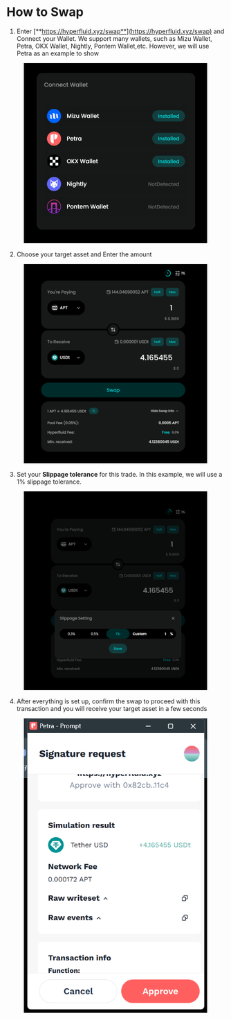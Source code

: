 # How to Swap

1. Enter [**https://hyperfluid.xyz/swap**](https://hyperfluid.xyz/swap) and Connect your Wallet. We support many wallets, such as Mizu Wallet, Petra, OKX Wallet, Nightly, Pontem Wallet,etc. However, we will use Petra as an example to show

<figure><img src="../.gitbook/assets/image (7).png" alt=""><figcaption></figcaption></figure>

2. Choose your target asset and Enter the amount

<figure><img src="../.gitbook/assets/image (11).png" alt=""><figcaption></figcaption></figure>

3. Set your **Slippage tolerance** for this trade. In this example, we will use a 1% slippage tolerance.

<figure><img src="../.gitbook/assets/image (12).png" alt=""><figcaption></figcaption></figure>

4. After everything is set up, confirm the swap to proceed with this transaction and you will receive your target asset in a few seconds

<figure><img src="../.gitbook/assets/image (13).png" alt=""><figcaption></figcaption></figure>

